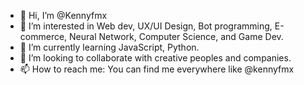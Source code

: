 - 👋 Hi, I’m @Kennyfmx
- 👀 I’m interested in Web dev, UX/UI Design, Bot programming, E-commerce, Neural Network, Computer Science, and Game Dev.
- 🌱 I’m currently learning JavaScript, Python.
- 💞️ I’m looking to collaborate with creative peoples and companies.
- 📫 How to reach me: You can find me everywhere like @kennyfmx

